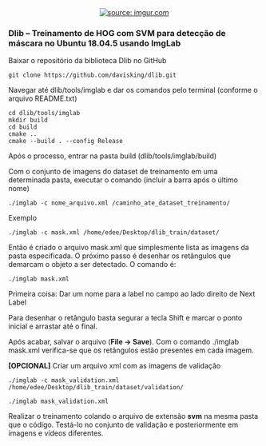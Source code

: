 <div style="text-align:center"><a href="https://www.youtube.com/watch?v=MlekK4aSm98"><img src="https://i.imgur.com/vCp9MPb.jpg" title="source: imgur.com" /></a></div>

<h3>Dlib – Treinamento de HOG com SVM para detecção de máscara no Ubuntu 18.04.5 usando ImgLab</h3>

<p>Baixar o repositório da biblioteca Dlib no GitHub<pp>

```
git clone https://github.com/davisking/dlib.git
```

<p>Navegar até dlib/tools/imglab e dar os comandos pelo terminal (conforme o arquivo README.txt)</p>

```
cd dlib/tools/imglab
mkdir build
cd build
cmake ..
cmake --build . --config Release
```

<p>Após o processo, entrar na pasta build (dlib/tools/imglab/build)</p>

<p>Com o conjunto de imagens do dataset de treinamento em uma determinada pasta, executar o comando (incluir a barra após o último nome)</p>

```
./imglab -c nome_arquivo.xml /caminho_ate_dataset_treinamento/
```

<p>Exemplo

```
./imglab -c mask.xml /home/edee/Desktop/dlib_train/dataset/
```

<p>Então é criado o arquivo mask.xml que simplesmente lista as imagens da pasta especificada. O próximo passo é desenhar os retângulos que demarcam o objeto a ser detectado. O comando é:</p>

```
./imglab mask.xml
```

<p>Primeira coisa: Dar um nome para a label no campo ao lado direito de Next Label</p>
<p>Para desenhar o retângulo basta segurar a tecla Shift e marcar o ponto inicial e arrastar até o final.</p>

<p>Após acabar, salvar o arquivo (<b>File -> Save</b>). Com o comando ./imglab mask.xml verifica-se que os retângulos estão presentes em cada imagem.</p>

<p><b>[OPCIONAL]</b> Criar um arquivo xml com as imagens de validação

```
./imglab -c mask_validation.xml /home/edee/Desktop/dlib_train/dataset/validation/
```

```
./imglab mask_validation.xml
```

<p>Realizar o treinamento colando o arquivo de extensão <b>svm</b> na mesma pasta que o código. Testá-lo no conjunto de validação e posteriormente em imagens e vídeos diferentes.</p>
